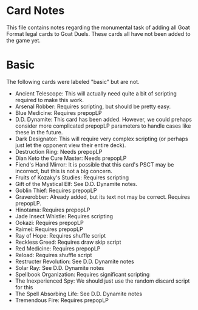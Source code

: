 # Card Notes

This file contains notes regarding the monumental task of adding all Goat Format legal cards to Goat Duels. These cards all have not been added to the game yet.

# Basic
The following cards were labeled "basic" but are not.
- Ancient Telescope: This will actually need quite a bit of scripting required to make this work.
- Arsenal Robber: Requires scripting, but should be pretty easy.
- Blue Medicine: Requires prepopLP
- D.D. Dynamite: This card has been added. However, we could prehaps consider more complicated prepopLP parameters to handle cases like these in the future.
- Dark Designator: This will require very complex scripting (or perhaps just let the opponent view their entire deck).
- Destruction Ring: Needs prepopLP
- Dian Keto the Cure Master: Needs prepopLP
- Fiend's Hand Mirror: It is possible that this card's PSCT may be incorrect, but this is not a big concern.
- Fruits of Kozaky's Studies: Requires scripting
- Gift of the Mystical Elf: See D.D. Dynamite notes.
- Goblin Thief: Requires prepopLP
- Graverobber: Already added, but its text not may be correct. Requires prepopLP.
- Hinotama: Requires prepopLP
- Jade Insect Whistle: Requires scripting
- Ookazi: Requires prepopLP
- Raimei: Requires prepopLP
- Ray of Hope: Requires shuffle script
- Reckless Greed: Requires draw skip script
- Red Medicine: Requires prepopLP
- Reload: Requires shuffle script
- Restructer Revolution: See D.D. Dynamite notes
- Solar Ray: See D.D. Dynamite notes
- Spellbook Organization: Requires significant scripting
- The Inexperienced Spy: We should just use the random discard script for this
- The Spell Absorbing Life: See D.D. Dynamite notes
- Tremendous Fire: Requires prepopLP